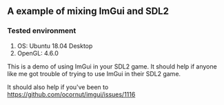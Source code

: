 ## A example of mixing ImGui and SDL2

### Tested environment

1. OS: Ubuntu 18.04 Desktop
2. OpenGL: 4.6.0

This is a demo of using ImGui in your SDL2 game. It should help if anyone like me got trouble of trying to use ImGui in their SDL2 game. 

It should also help if you've been to https://github.com/ocornut/imgui/issues/1116
